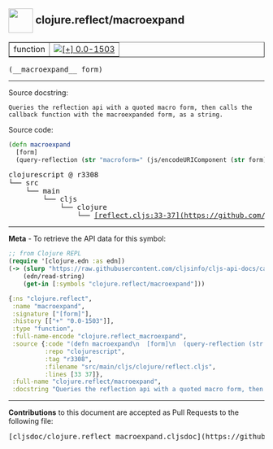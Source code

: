 ## <img width="48px" valign="middle" src="http://i.imgur.com/Hi20huC.png"> clojure.reflect/macroexpand

 <table border="1">
<tr>

<td>function</td>
<td><a href="https://github.com/cljsinfo/cljs-api-docs/tree/0.0-1503"><img valign="middle" alt="[+] 0.0-1503" src="https://img.shields.io/badge/+-0.0--1503-lightgrey.svg"></a> </td>
</tr>
</table>

 <samp>
(__macroexpand__ form)<br>
</samp>

---




Source docstring:

```
Queries the reflection api with a quoted macro form, then calls the
callback function with the macroexpanded form, as a string.
```

Source code:

```clj
(defn macroexpand
  [form]
  (query-reflection (str "macroform=" (js/encodeURIComponent (str form))) println))
```

 <pre>
clojurescript @ r3308
└── src
    └── main
        └── cljs
            └── clojure
                └── <ins>[reflect.cljs:33-37](https://github.com/clojure/clojurescript/blob/r3308/src/main/cljs/clojure/reflect.cljs#L33-L37)</ins>
</pre>


---

__Meta__ - To retrieve the API data for this symbol:

```clj
;; from Clojure REPL
(require '[clojure.edn :as edn])
(-> (slurp "https://raw.githubusercontent.com/cljsinfo/cljs-api-docs/catalog/cljs-api.edn")
    (edn/read-string)
    (get-in [:symbols "clojure.reflect/macroexpand"]))
```

```clj
{:ns "clojure.reflect",
 :name "macroexpand",
 :signature ["[form]"],
 :history [["+" "0.0-1503"]],
 :type "function",
 :full-name-encode "clojure.reflect_macroexpand",
 :source {:code "(defn macroexpand\n  [form]\n  (query-reflection (str \"macroform=\" (js/encodeURIComponent (str form))) println))",
          :repo "clojurescript",
          :tag "r3308",
          :filename "src/main/cljs/clojure/reflect.cljs",
          :lines [33 37]},
 :full-name "clojure.reflect/macroexpand",
 :docstring "Queries the reflection api with a quoted macro form, then calls the\ncallback function with the macroexpanded form, as a string."}

```

---

__Contributions__ to this document are accepted as Pull Requests to the following file:

 <pre>
[cljsdoc/clojure.reflect_macroexpand.cljsdoc](https://github.com/cljsinfo/cljs-api-docs/blob/master/cljsdoc/clojure.reflect_macroexpand.cljsdoc)
</pre>

